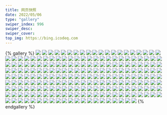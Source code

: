 ```yaml
---
title: 网页快照
date: 2022/05/06 
type: "gallery" 
swiper_index: 996
swiper_desc: 
swiper_cover: 
top_img: https://bing.icodeq.com 
---
```


{% gallery %}
![](https://alist.learnonly.xyz/d/!网页快照/one.pighog.repl.co/2022-07-03_06-57-01.png)
![](https://alist.learnonly.xyz/d/!网页快照/one.pighog.repl.co/2022-07-03_21-57-01.png)
![](https://alist.learnonly.xyz/d/!网页快照/one.pighog.repl.co/2022-07-02_13-13-21.png)
![](https://alist.learnonly.xyz/d/!网页快照/one.pighog.repl.co/2022-07-01_04-45-21.png)
![](https://alist.learnonly.xyz/d/!网页快照/one.pighog.repl.co/2022-07-01_18-58-25.png)
![](https://alist.learnonly.xyz/d/!网页快照/one.pighog.repl.co/2022-07-01_21-58-10.png)
![](https://alist.learnonly.xyz/d/!网页快照/one.pighog.repl.co/2022-07-02_15-56-41.png)
![](https://alist.learnonly.xyz/d/!网页快照/one.pighog.repl.co/2022-07-02_21-57-09.png)
![](https://alist.learnonly.xyz/d/!网页快照/one.pighog.repl.co/2022-07-02_04-25-32.png)
![](https://alist.learnonly.xyz/d/!网页快照/one.pighog.repl.co/2022-07-01_06-59-43.png)
![](https://alist.learnonly.xyz/d/!网页快照/one.pighog.repl.co/2022-07-01_13-29-56.png)
![](https://alist.learnonly.xyz/d/!网页快照/one.pighog.repl.co/2022-07-03_03-02-22.png)
![](https://alist.learnonly.xyz/d/!网页快照/one.pighog.repl.co/2022-07-02_06-57-11.png)
![](https://alist.learnonly.xyz/d/!网页快照/one.pighog.repl.co/2022-07-03_13-13-39.png)
![](https://alist.learnonly.xyz/d/!网页快照/one.pighog.repl.co/2022-07-01_09-56-36.png)
![](https://alist.learnonly.xyz/d/!网页快照/one.pighog.repl.co/2022-07-02_03-01-30.png)
![](https://alist.learnonly.xyz/d/!网页快照/one.pighog.repl.co/2022-07-03_15-56-33.png)
![](https://alist.learnonly.xyz/d/!网页快照/one.pighog.repl.co/2022-07-03_04-17-34.png)
![](https://alist.learnonly.xyz/d/!网页快照/one.pighog.repl.co/2022-07-03_18-59-31.png)
![](https://alist.learnonly.xyz/d/!网页快照/one.pighog.repl.co/2022-07-03_09-56-38.png)
![](https://alist.learnonly.xyz/d/!网页快照/one.pighog.repl.co/2022-07-02_18-57-17.png)
![](https://alist.learnonly.xyz/d/!网页快照/one.pighog.repl.co/2022-07-02_09-56-40.png)
![](https://alist.learnonly.xyz/d/!网页快照/one.pighog.repl.co/2022-07-01_03-15-11.png)
![](https://alist.learnonly.xyz/d/!网页快照/one.pighog.repl.co/2022-07-01_15-57-50.png)
![](https://alist.learnonly.xyz/d/!网页快照/vercel.pighog.repl.co/2022-07-03_15-56-40.png)
![](https://alist.learnonly.xyz/d/!网页快照/vercel.pighog.repl.co/2022-07-03_13-13-46.png)
![](https://alist.learnonly.xyz/d/!网页快照/vercel.pighog.repl.co/2022-07-02_04-25-39.png)
![](https://alist.learnonly.xyz/d/!网页快照/vercel.pighog.repl.co/2022-07-02_15-56-48.png)
![](https://alist.learnonly.xyz/d/!网页快照/vercel.pighog.repl.co/2022-07-01_04-45-28.png)
![](https://alist.learnonly.xyz/d/!网页快照/vercel.pighog.repl.co/2022-07-03_18-59-38.png)
![](https://alist.learnonly.xyz/d/!网页快照/vercel.pighog.repl.co/2022-07-03_09-56-45.png)
![](https://alist.learnonly.xyz/d/!网页快照/vercel.pighog.repl.co/2022-07-01_18-58-32.png)
![](https://alist.learnonly.xyz/d/!网页快照/vercel.pighog.repl.co/2022-07-02_18-57-24.png)
![](https://alist.learnonly.xyz/d/!网页快照/vercel.pighog.repl.co/2022-07-01_21-58-19.png)
![](https://alist.learnonly.xyz/d/!网页快照/vercel.pighog.repl.co/2022-07-01_03-15-18.png)
![](https://alist.learnonly.xyz/d/!网页快照/vercel.pighog.repl.co/2022-07-01_13-30-04.png)
![](https://alist.learnonly.xyz/d/!网页快照/vercel.pighog.repl.co/2022-07-02_06-57-18.png)
![](https://alist.learnonly.xyz/d/!网页快照/vercel.pighog.repl.co/2022-07-01_06-59-50.png)
![](https://alist.learnonly.xyz/d/!网页快照/vercel.pighog.repl.co/2022-07-02_13-13-28.png)
![](https://alist.learnonly.xyz/d/!网页快照/vercel.pighog.repl.co/2022-07-03_21-57-08.png)
![](https://alist.learnonly.xyz/d/!网页快照/vercel.pighog.repl.co/2022-07-03_03-02-31.png)
![](https://alist.learnonly.xyz/d/!网页快照/vercel.pighog.repl.co/2022-07-03_06-57-08.png)
![](https://alist.learnonly.xyz/d/!网页快照/vercel.pighog.repl.co/2022-07-01_15-57-57.png)
![](https://alist.learnonly.xyz/d/!网页快照/vercel.pighog.repl.co/2022-07-01_09-56-43.png)
![](https://alist.learnonly.xyz/d/!网页快照/vercel.pighog.repl.co/2022-07-02_03-01-37.png)
![](https://alist.learnonly.xyz/d/!网页快照/vercel.pighog.repl.co/2022-07-02_21-57-16.png)
![](https://alist.learnonly.xyz/d/!网页快照/vercel.pighog.repl.co/2022-07-02_09-56-47.png)
![](https://alist.learnonly.xyz/d/!网页快照/vercel.pighog.repl.co/2022-07-03_04-17-41.png)
![](https://alist.learnonly.xyz/d/!网页快照/pighog.vercel.app/2022-07-02_04-25-15.png)
![](https://alist.learnonly.xyz/d/!网页快照/pighog.vercel.app/2022-07-03_03-00-54.png)
![](https://alist.learnonly.xyz/d/!网页快照/pighog.vercel.app/2022-07-01_06-59-24.png)
![](https://alist.learnonly.xyz/d/!网页快照/pighog.vercel.app/2022-07-01_13-29-28.png)
![](https://alist.learnonly.xyz/d/!网页快照/pighog.vercel.app/2022-07-01_18-58-04.png)
![](https://alist.learnonly.xyz/d/!网页快照/pighog.vercel.app/2022-07-02_06-56-50.png)
![](https://alist.learnonly.xyz/d/!网页快照/pighog.vercel.app/2022-07-03_09-56-21.png)
![](https://alist.learnonly.xyz/d/!网页快照/pighog.vercel.app/2022-07-01_04-44-54.png)
![](https://alist.learnonly.xyz/d/!网页快照/pighog.vercel.app/2022-07-03_15-56-10.png)
![](https://alist.learnonly.xyz/d/!网页快照/pighog.vercel.app/2022-07-01_03-14-45.png)
![](https://alist.learnonly.xyz/d/!网页快照/pighog.vercel.app/2022-07-02_13-13-00.png)
![](https://alist.learnonly.xyz/d/!网页快照/pighog.vercel.app/2022-07-03_04-17-15.png)
![](https://alist.learnonly.xyz/d/!网页快照/pighog.vercel.app/2022-07-01_09-56-18.png)
![](https://alist.learnonly.xyz/d/!网页快照/pighog.vercel.app/2022-07-02_18-56-59.png)
![](https://alist.learnonly.xyz/d/!网页快照/pighog.vercel.app/2022-07-01_15-56-55.png)
![](https://alist.learnonly.xyz/d/!网页快照/pighog.vercel.app/2022-07-01_21-57-50.png)
![](https://alist.learnonly.xyz/d/!网页快照/pighog.vercel.app/2022-07-03_06-56-44.png)
![](https://alist.learnonly.xyz/d/!网页快照/pighog.vercel.app/2022-07-02_15-56-23.png)
![](https://alist.learnonly.xyz/d/!网页快照/pighog.vercel.app/2022-07-02_21-56-46.png)
![](https://alist.learnonly.xyz/d/!网页快照/pighog.vercel.app/2022-07-03_13-13-16.png)
![](https://alist.learnonly.xyz/d/!网页快照/pighog.vercel.app/2022-07-03_21-56-41.png)
![](https://alist.learnonly.xyz/d/!网页快照/pighog.vercel.app/2022-07-03_18-59-12.png)
![](https://alist.learnonly.xyz/d/!网页快照/pighog.vercel.app/2022-07-02_09-56-21.png)
![](https://alist.learnonly.xyz/d/!网页快照/pighog.vercel.app/2022-07-02_03-00-57.png)
![](https://alist.learnonly.xyz/d/!网页快照/img.pighog.repl.co/2022-07-03_04-17-26.png)
![](https://alist.learnonly.xyz/d/!网页快照/img.pighog.repl.co/2022-07-02_18-57-08.png)
![](https://alist.learnonly.xyz/d/!网页快照/img.pighog.repl.co/2022-07-01_06-59-34.png)
![](https://alist.learnonly.xyz/d/!网页快照/img.pighog.repl.co/2022-07-01_03-14-55.png)
![](https://alist.learnonly.xyz/d/!网页快照/img.pighog.repl.co/2022-07-01_21-57-59.png)
![](https://alist.learnonly.xyz/d/!网页快照/img.pighog.repl.co/2022-07-03_21-56-50.png)
![](https://alist.learnonly.xyz/d/!网页快照/img.pighog.repl.co/2022-07-03_15-56-20.png)
![](https://alist.learnonly.xyz/d/!网页快照/img.pighog.repl.co/2022-07-01_18-58-13.png)
![](https://alist.learnonly.xyz/d/!网页快照/img.pighog.repl.co/2022-07-02_15-56-32.png)
![](https://alist.learnonly.xyz/d/!网页快照/img.pighog.repl.co/2022-07-03_06-56-53.png)
![](https://alist.learnonly.xyz/d/!网页快照/img.pighog.repl.co/2022-07-01_09-56-26.png)
![](https://alist.learnonly.xyz/d/!网页快照/img.pighog.repl.co/2022-07-03_03-01-03.png)
![](https://alist.learnonly.xyz/d/!网页快照/img.pighog.repl.co/2022-07-03_13-13-25.png)
![](https://alist.learnonly.xyz/d/!网页快照/img.pighog.repl.co/2022-07-02_09-56-31.png)
![](https://alist.learnonly.xyz/d/!网页快照/img.pighog.repl.co/2022-07-02_21-56-56.png)
![](https://alist.learnonly.xyz/d/!网页快照/img.pighog.repl.co/2022-07-02_04-25-24.png)
![](https://alist.learnonly.xyz/d/!网页快照/img.pighog.repl.co/2022-07-01_13-29-37.png)
![](https://alist.learnonly.xyz/d/!网页快照/img.pighog.repl.co/2022-07-03_18-59-21.png)
![](https://alist.learnonly.xyz/d/!网页快照/img.pighog.repl.co/2022-07-02_03-01-06.png)
![](https://alist.learnonly.xyz/d/!网页快照/img.pighog.repl.co/2022-07-01_04-45-13.png)
![](https://alist.learnonly.xyz/d/!网页快照/img.pighog.repl.co/2022-07-01_15-57-38.png)
![](https://alist.learnonly.xyz/d/!网页快照/img.pighog.repl.co/2022-07-02_06-56-59.png)
![](https://alist.learnonly.xyz/d/!网页快照/img.pighog.repl.co/2022-07-03_09-56-30.png)
![](https://alist.learnonly.xyz/d/!网页快照/img.pighog.repl.co/2022-07-02_13-13-09.png)
![](https://alist.learnonly.xyz/d/!网页快照/alist.learnonly.xyz/2022-07-01_13-27-50.png)
![](https://alist.learnonly.xyz/d/!网页快照/alist.learnonly.xyz/2022-07-02_13-12-08.png)
![](https://alist.learnonly.xyz/d/!网页快照/alist.learnonly.xyz/2022-07-03_13-12-32.png)
![](https://alist.learnonly.xyz/d/!网页快照/alist.learnonly.xyz/2022-07-03_04-16-37.png)
![](https://alist.learnonly.xyz/d/!网页快照/alist.learnonly.xyz/2022-07-02_15-55-55.png)
![](https://alist.learnonly.xyz/d/!网页快照/alist.learnonly.xyz/2022-07-03_18-58-24.png)
![](https://alist.learnonly.xyz/d/!网页快照/alist.learnonly.xyz/2022-07-02_09-55-45.png)
![](https://alist.learnonly.xyz/d/!网页快照/alist.learnonly.xyz/2022-07-02_18-56-05.png)
![](https://alist.learnonly.xyz/d/!网页快照/alist.learnonly.xyz/2022-07-03_21-55-46.png)
![](https://alist.learnonly.xyz/d/!网页快照/alist.learnonly.xyz/2022-07-01_04-44-20.png)
![](https://alist.learnonly.xyz/d/!网页快照/alist.learnonly.xyz/2022-07-01_15-56-11.png)
![](https://alist.learnonly.xyz/d/!网页快照/alist.learnonly.xyz/2022-07-01_03-14-04.png)
![](https://alist.learnonly.xyz/d/!网页快照/alist.learnonly.xyz/2022-07-03_06-55-53.png)
![](https://alist.learnonly.xyz/d/!网页快照/alist.learnonly.xyz/2022-07-03_15-55-34.png)
![](https://alist.learnonly.xyz/d/!网页快照/alist.learnonly.xyz/2022-07-02_03-00-24.png)
![](https://alist.learnonly.xyz/d/!网页快照/alist.learnonly.xyz/2022-07-01_21-56-38.png)
![](https://alist.learnonly.xyz/d/!网页快照/alist.learnonly.xyz/2022-07-01_09-55-47.png)
![](https://alist.learnonly.xyz/d/!网页快照/alist.learnonly.xyz/2022-07-02_04-24-07.png)
![](https://alist.learnonly.xyz/d/!网页快照/alist.learnonly.xyz/2022-07-03_03-00-15.png)
![](https://alist.learnonly.xyz/d/!网页快照/alist.learnonly.xyz/2022-07-01_06-58-50.png)
![](https://alist.learnonly.xyz/d/!网页快照/alist.learnonly.xyz/2022-07-02_21-55-42.png)
![](https://alist.learnonly.xyz/d/!网页快照/alist.learnonly.xyz/2022-07-02_06-55-49.png)
![](https://alist.learnonly.xyz/d/!网页快照/alist.learnonly.xyz/2022-07-03_09-55-29.png)
![](https://alist.learnonly.xyz/d/!网页快照/alist.learnonly.xyz/2022-07-01_18-57-15.png)
![](https://alist.learnonly.xyz/d/!网页快照/todo.learnonly.xyz/2022-07-02_09-57-19.png)
![](https://alist.learnonly.xyz/d/!网页快照/todo.learnonly.xyz/2022-07-01_15-58-08.png)
![](https://alist.learnonly.xyz/d/!网页快照/todo.learnonly.xyz/2022-07-01_18-58-44.png)
![](https://alist.learnonly.xyz/d/!网页快照/todo.learnonly.xyz/2022-07-02_15-57-00.png)
![](https://alist.learnonly.xyz/d/!网页快照/todo.learnonly.xyz/2022-07-01_13-30-15.png)
![](https://alist.learnonly.xyz/d/!网页快照/todo.learnonly.xyz/2022-07-03_03-02-56.png)
![](https://alist.learnonly.xyz/d/!网页快照/todo.learnonly.xyz/2022-07-01_04-45-50.png)
![](https://alist.learnonly.xyz/d/!网页快照/todo.learnonly.xyz/2022-07-02_21-57-38.png)
![](https://alist.learnonly.xyz/d/!网页快照/todo.learnonly.xyz/2022-07-01_09-57-11.png)
![](https://alist.learnonly.xyz/d/!网页快照/todo.learnonly.xyz/2022-07-03_13-13-58.png)
![](https://alist.learnonly.xyz/d/!网页快照/todo.learnonly.xyz/2022-07-03_21-57-19.png)
![](https://alist.learnonly.xyz/d/!网页快照/todo.learnonly.xyz/2022-07-03_06-57-29.png)
![](https://alist.learnonly.xyz/d/!网页快照/todo.learnonly.xyz/2022-07-03_09-56-56.png)
![](https://alist.learnonly.xyz/d/!网页快照/todo.learnonly.xyz/2022-07-01_15-58-18.png)
![](https://alist.learnonly.xyz/d/!网页快照/todo.learnonly.xyz/2022-07-02_03-02-06.png)
![](https://alist.learnonly.xyz/d/!网页快照/todo.learnonly.xyz/2022-07-03_06-57-18.png)
![](https://alist.learnonly.xyz/d/!网页快照/todo.learnonly.xyz/2022-07-03_18-59-59.png)
![](https://alist.learnonly.xyz/d/!网页快照/todo.learnonly.xyz/2022-07-01_09-56-55.png)
![](https://alist.learnonly.xyz/d/!网页快照/todo.learnonly.xyz/2022-07-01_07-00-11.png)
![](https://alist.learnonly.xyz/d/!网页快照/todo.learnonly.xyz/2022-07-03_15-56-50.png)
![](https://alist.learnonly.xyz/d/!网页快照/todo.learnonly.xyz/2022-07-01_13-30-26.png)
![](https://alist.learnonly.xyz/d/!网页快照/todo.learnonly.xyz/2022-07-02_18-57-36.png)
![](https://alist.learnonly.xyz/d/!网页快照/todo.learnonly.xyz/2022-07-01_21-58-45.png)
![](https://alist.learnonly.xyz/d/!网页快照/todo.learnonly.xyz/2022-07-01_04-45-39.png)
![](https://alist.learnonly.xyz/d/!网页快照/todo.learnonly.xyz/2022-07-03_21-57-29.png)
![](https://alist.learnonly.xyz/d/!网页快照/todo.learnonly.xyz/2022-07-02_06-57-43.png)
![](https://alist.learnonly.xyz/d/!网页快照/todo.learnonly.xyz/2022-07-01_03-15-38.png)
![](https://alist.learnonly.xyz/d/!网页快照/todo.learnonly.xyz/2022-07-02_03-01-53.png)
![](https://alist.learnonly.xyz/d/!网页快照/todo.learnonly.xyz/2022-07-03_15-57-01.png)
![](https://alist.learnonly.xyz/d/!网页快照/todo.learnonly.xyz/2022-07-03_13-14-08.png)
![](https://alist.learnonly.xyz/d/!网页快照/todo.learnonly.xyz/2022-07-03_18-59-48.png)
![](https://alist.learnonly.xyz/d/!网页快照/todo.learnonly.xyz/2022-07-03_03-03-06.png)
![](https://alist.learnonly.xyz/d/!网页快照/todo.learnonly.xyz/2022-07-03_04-17-57.png)
![](https://alist.learnonly.xyz/d/!网页快照/todo.learnonly.xyz/2022-07-02_09-57-08.png)
![](https://alist.learnonly.xyz/d/!网页快照/todo.learnonly.xyz/2022-07-01_21-58-35.png)
![](https://alist.learnonly.xyz/d/!网页快照/todo.learnonly.xyz/2022-07-02_15-57-10.png)
![](https://alist.learnonly.xyz/d/!网页快照/todo.learnonly.xyz/2022-07-02_18-57-46.png)
![](https://alist.learnonly.xyz/d/!网页快照/todo.learnonly.xyz/2022-07-02_13-13-41.png)
![](https://alist.learnonly.xyz/d/!网页快照/todo.learnonly.xyz/2022-07-01_07-00-00.png)
![](https://alist.learnonly.xyz/d/!网页快照/todo.learnonly.xyz/2022-07-01_18-58-56.png)
![](https://alist.learnonly.xyz/d/!网页快照/todo.learnonly.xyz/2022-07-02_04-25-49.png)
![](https://alist.learnonly.xyz/d/!网页快照/todo.learnonly.xyz/2022-07-02_04-25-59.png)
![](https://alist.learnonly.xyz/d/!网页快照/todo.learnonly.xyz/2022-07-02_06-57-29.png)
![](https://alist.learnonly.xyz/d/!网页快照/todo.learnonly.xyz/2022-07-01_03-15-51.png)
![](https://alist.learnonly.xyz/d/!网页快照/todo.learnonly.xyz/2022-07-02_13-13-52.png)
![](https://alist.learnonly.xyz/d/!网页快照/todo.learnonly.xyz/2022-07-03_09-57-07.png)
![](https://alist.learnonly.xyz/d/!网页快照/todo.learnonly.xyz/2022-07-03_04-18-10.png)
![](https://alist.learnonly.xyz/d/!网页快照/todo.learnonly.xyz/2022-07-02_21-57-27.png)
![](https://alist.learnonly.xyz/d/!网页快照/blog.learnonly.xyz/2022-07-02_04-25-04.png)
![](https://alist.learnonly.xyz/d/!网页快照/blog.learnonly.xyz/2022-07-03_18-59-02.png)
![](https://alist.learnonly.xyz/d/!网页快照/blog.learnonly.xyz/2022-07-01_18-57-57.png)
![](https://alist.learnonly.xyz/d/!网页快照/blog.learnonly.xyz/2022-07-02_13-12-52.png)
![](https://alist.learnonly.xyz/d/!网页快照/blog.learnonly.xyz/2022-07-01_15-56-38.png)
![](https://alist.learnonly.xyz/d/!网页快照/blog.learnonly.xyz/2022-07-01_09-56-10.png)
![](https://alist.learnonly.xyz/d/!网页快照/blog.learnonly.xyz/2022-07-03_06-56-36.png)
![](https://alist.learnonly.xyz/d/!网页快照/blog.learnonly.xyz/2022-07-01_04-44-44.png)
![](https://alist.learnonly.xyz/d/!网页快照/blog.learnonly.xyz/2022-07-03_21-56-32.png)
![](https://alist.learnonly.xyz/d/!网页快照/blog.learnonly.xyz/2022-07-02_18-56-50.png)
![](https://alist.learnonly.xyz/d/!网页快照/blog.learnonly.xyz/2022-07-03_03-00-39.png)
![](https://alist.learnonly.xyz/d/!网页快照/blog.learnonly.xyz/2022-07-03_04-17-07.png)
![](https://alist.learnonly.xyz/d/!网页快照/blog.learnonly.xyz/2022-07-01_06-59-15.png)
![](https://alist.learnonly.xyz/d/!网页快照/blog.learnonly.xyz/2022-07-02_15-56-15.png)
![](https://alist.learnonly.xyz/d/!网页快照/blog.learnonly.xyz/2022-07-01_03-14-37.png)
![](https://alist.learnonly.xyz/d/!网页快照/blog.learnonly.xyz/2022-07-02_21-56-38.png)
![](https://alist.learnonly.xyz/d/!网页快照/blog.learnonly.xyz/2022-07-02_03-00-49.png)
![](https://alist.learnonly.xyz/d/!网页快照/blog.learnonly.xyz/2022-07-02_06-56-41.png)
![](https://alist.learnonly.xyz/d/!网页快照/blog.learnonly.xyz/2022-07-03_09-56-14.png)
![](https://alist.learnonly.xyz/d/!网页快照/blog.learnonly.xyz/2022-07-03_13-13-02.png)
![](https://alist.learnonly.xyz/d/!网页快照/blog.learnonly.xyz/2022-07-01_21-57-41.png)
![](https://alist.learnonly.xyz/d/!网页快照/blog.learnonly.xyz/2022-07-01_13-29-21.png)
![](https://alist.learnonly.xyz/d/!网页快照/blog.learnonly.xyz/2022-07-03_15-56-02.png)
![](https://alist.learnonly.xyz/d/!网页快照/blog.learnonly.xyz/2022-07-02_09-56-13.png)
![](https://alist.learnonly.xyz/d/!网页快照/space.bilibili.com/2022-07-01_03-14-24.png)
![](https://alist.learnonly.xyz/d/!网页快照/space.bilibili.com/2022-07-02_15-56-05.png)
![](https://alist.learnonly.xyz/d/!网页快照/space.bilibili.com/2022-07-01_04-44-31.png)
![](https://alist.learnonly.xyz/d/!网页快照/space.bilibili.com/2022-07-03_15-55-45.png)
![](https://alist.learnonly.xyz/d/!网页快照/space.bilibili.com/2022-07-02_06-56-00.png)
![](https://alist.learnonly.xyz/d/!网页快照/space.bilibili.com/2022-07-01_09-55-58.png)
![](https://alist.learnonly.xyz/d/!网页快照/space.bilibili.com/2022-07-03_18-58-34.png)
![](https://alist.learnonly.xyz/d/!网页快照/space.bilibili.com/2022-07-02_04-24-16.png)
![](https://alist.learnonly.xyz/d/!网页快照/space.bilibili.com/2022-07-01_13-28-01.png)
![](https://alist.learnonly.xyz/d/!网页快照/space.bilibili.com/2022-07-01_06-59-01.png)
![](https://alist.learnonly.xyz/d/!网页快照/space.bilibili.com/2022-07-03_09-55-39.png)
![](https://alist.learnonly.xyz/d/!网页快照/space.bilibili.com/2022-07-03_04-16-48.png)
![](https://alist.learnonly.xyz/d/!网页快照/space.bilibili.com/2022-07-02_13-12-17.png)
![](https://alist.learnonly.xyz/d/!网页快照/space.bilibili.com/2022-07-03_21-55-57.png)
![](https://alist.learnonly.xyz/d/!网页快照/space.bilibili.com/2022-07-03_03-00-25.png)
![](https://alist.learnonly.xyz/d/!网页快照/space.bilibili.com/2022-07-02_21-55-53.png)
![](https://alist.learnonly.xyz/d/!网页快照/space.bilibili.com/2022-07-02_03-00-34.png)
![](https://alist.learnonly.xyz/d/!网页快照/space.bilibili.com/2022-07-03_06-56-04.png)
![](https://alist.learnonly.xyz/d/!网页快照/space.bilibili.com/2022-07-02_18-56-16.png)
![](https://alist.learnonly.xyz/d/!网页快照/space.bilibili.com/2022-07-01_15-56-21.png)
![](https://alist.learnonly.xyz/d/!网页快照/space.bilibili.com/2022-07-02_09-55-55.png)
![](https://alist.learnonly.xyz/d/!网页快照/space.bilibili.com/2022-07-01_21-56-47.png)
![](https://alist.learnonly.xyz/d/!网页快照/space.bilibili.com/2022-07-03_13-12-43.png)
![](https://alist.learnonly.xyz/d/!网页快照/space.bilibili.com/2022-07-01_18-57-24.png)
{% endgallery %}
